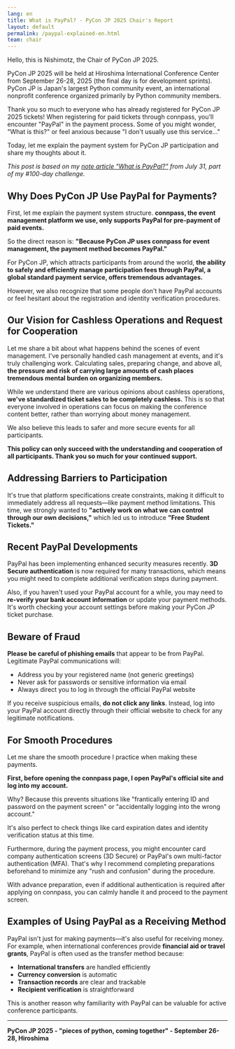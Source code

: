 ```yaml
---
lang: en
title: What is PayPal? - PyCon JP 2025 Chair's Report
layout: default
permalink: /paypal-explained-en.html
team: chair
---
```


Hello, this is Nishimotz, the Chair of PyCon JP 2025.

PyCon JP 2025 will be held at Hiroshima International Conference Center from September 26-28, 2025 (the final day is for development sprints). PyCon JP is Japan's largest Python community event, an international nonprofit conference organized primarily by Python community members.

Thank you so much to everyone who has already registered for PyCon JP 2025 tickets! When registering for paid tickets through connpass, you'll encounter "PayPal" in the payment process. Some of you might wonder, "What is this?" or feel anxious because "I don't usually use this service..."

Today, let me explain the payment system for PyCon JP participation and share my thoughts about it.

*This post is based on my [note article "What is PayPal?"](https://note.com/24motz/n/naef61d4ab99a) from July 31, part of my #100-day challenge.*

## Why Does PyCon JP Use PayPal for Payments?

First, let me explain the payment system structure. **connpass, the event management platform we use, only supports PayPal for pre-payment of paid events.**

So the direct reason is: **"Because PyCon JP uses connpass for event management, the payment method becomes PayPal."**

For PyCon JP, which attracts participants from around the world, **the ability to safely and efficiently manage participation fees through PayPal, a global standard payment service, offers tremendous advantages.**

However, we also recognize that some people don't have PayPal accounts or feel hesitant about the registration and identity verification procedures.

## Our Vision for Cashless Operations and Request for Cooperation

Let me share a bit about what happens behind the scenes of event management. I've personally handled cash management at events, and it's truly challenging work. Calculating sales, preparing change, and above all, **the pressure and risk of carrying large amounts of cash places tremendous mental burden on organizing members.**

While we understand there are various opinions about cashless operations, **we've standardized ticket sales to be completely cashless.** This is so that everyone involved in operations can focus on making the conference content better, rather than worrying about money management.

We also believe this leads to safer and more secure events for all participants.

**This policy can only succeed with the understanding and cooperation of all participants. Thank you so much for your continued support.**

## Addressing Barriers to Participation

It's true that platform specifications create constraints, making it difficult to immediately address all requests—like payment method limitations. This time, we strongly wanted to **"actively work on what we can control through our own decisions,"** which led us to introduce **"Free Student Tickets."**

## Recent PayPal Developments

PayPal has been implementing enhanced security measures recently. **3D Secure authentication** is now required for many transactions, which means you might need to complete additional verification steps during payment.

Also, if you haven't used your PayPal account for a while, you may need to **re-verify your bank account information** or update your payment methods. It's worth checking your account settings before making your PyCon JP ticket purchase.

## Beware of Fraud

**Please be careful of phishing emails** that appear to be from PayPal. Legitimate PayPal communications will:
- Address you by your registered name (not generic greetings)
- Never ask for passwords or sensitive information via email
- Always direct you to log in through the official PayPal website

If you receive suspicious emails, **do not click any links**. Instead, log into your PayPal account directly through their official website to check for any legitimate notifications.

## For Smooth Procedures

Let me share the smooth procedure I practice when making these payments.

**First, before opening the connpass page, I open PayPal's official site and log into my account.** 

Why? Because this prevents situations like "frantically entering ID and password on the payment screen" or "accidentally logging into the wrong account."

It's also perfect to check things like card expiration dates and identity verification status at this time.

Furthermore, during the payment process, you might encounter card company authentication screens (3D Secure) or PayPal's own multi-factor authentication (MFA). That's why I recommend completing preparations beforehand to minimize any "rush and confusion" during the procedure.

With advance preparation, even if additional authentication is required after applying on connpass, you can calmly handle it and proceed to the payment screen.

## Examples of Using PayPal as a Receiving Method

PayPal isn't just for making payments—it's also useful for receiving money. For example, when international conferences provide **financial aid or travel grants**, PayPal is often used as the transfer method because:

- **International transfers** are handled efficiently
- **Currency conversion** is automatic
- **Transaction records** are clear and trackable
- **Recipient verification** is straightforward

This is another reason why familiarity with PayPal can be valuable for active conference participants.

---

**PyCon JP 2025 - "pieces of python, coming together" - September 26-28, Hiroshima**
